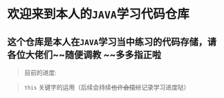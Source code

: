 # 欢迎来到本人的`JAVA`学习代码仓库

## 这个仓库是本人在`JAVA`学习当中练习的代码存储，请各位大佬们~~随便调教 ~~多多指正啦

> 目前的进度:

>   `this` 关键字的运用（后续会持续~~也许会摆烂~~记录学习进度哒）


